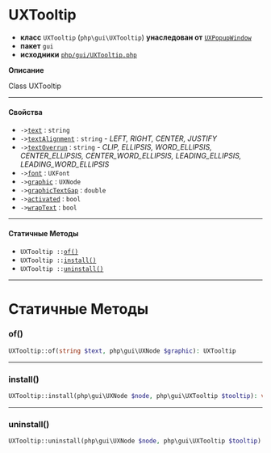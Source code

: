 # UXTooltip

- **класс** `UXTooltip` (`php\gui\UXTooltip`) **унаследован от** [`UXPopupWindow`](https://github.com/jphp-compiler/jphp/blob/master/exts/jphp-gui-ext/api-docs/classes/php/gui/UXPopupWindow.ru.md)
- **пакет** `gui`
- **исходники** [`php/gui/UXTooltip.php`](./src/main/resources/JPHP-INF/sdk/php/gui/UXTooltip.php)

**Описание**

Class UXTooltip

---

#### Свойства

- `->`[`text`](#prop-text) : `string`
- `->`[`textAlignment`](#prop-textalignment) : `string` - _LEFT, RIGHT, CENTER, JUSTIFY_
- `->`[`textOverrun`](#prop-textoverrun) : `string` - _CLIP, ELLIPSIS, WORD_ELLIPSIS, CENTER_ELLIPSIS, CENTER_WORD_ELLIPSIS, LEADING_ELLIPSIS, LEADING_WORD_ELLIPSIS_
- `->`[`font`](#prop-font) : `UXFont`
- `->`[`graphic`](#prop-graphic) : `UXNode`
- `->`[`graphicTextGap`](#prop-graphictextgap) : `double`
- `->`[`activated`](#prop-activated) : `bool`
- `->`[`wrapText`](#prop-wraptext) : `bool`

---

#### Статичные Методы

- `UXTooltip ::`[`of()`](#method-of)
- `UXTooltip ::`[`install()`](#method-install)
- `UXTooltip ::`[`uninstall()`](#method-uninstall)

---
# Статичные Методы

<a name="method-of"></a>

### of()
```php
UXTooltip::of(string $text, php\gui\UXNode $graphic): UXTooltip
```

---

<a name="method-install"></a>

### install()
```php
UXTooltip::install(php\gui\UXNode $node, php\gui\UXTooltip $tooltip): void
```

---

<a name="method-uninstall"></a>

### uninstall()
```php
UXTooltip::uninstall(php\gui\UXNode $node, php\gui\UXTooltip $tooltip): void
```